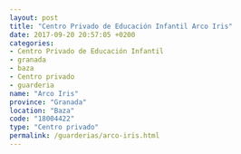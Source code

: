 ```yaml
---
layout: post
title: "Centro Privado de Educación Infantil Arco Iris"
date: 2017-09-20 20:57:05 +0200
categories:
- Centro Privado de Educación Infantil
- granada
- baza
- Centro privado
- guarderia
name: "Arco Iris"
province: "Granada"
location: "Baza"
code: "18004422"
type: "Centro privado"
permalink: /guarderias/arco-iris.html
---
```


